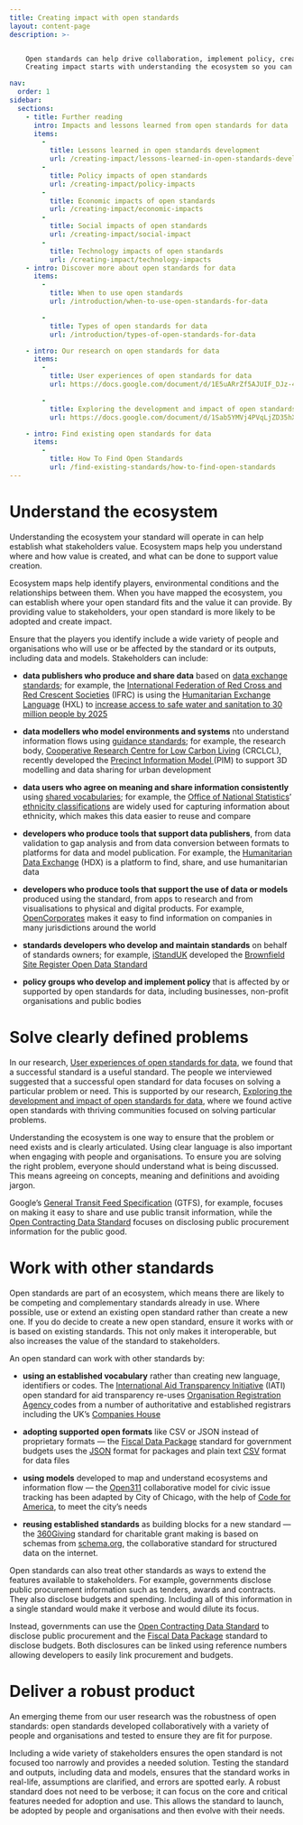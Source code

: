 ```yaml
---
title: Creating impact with open standards
layout: content-page
description: >-


    Open standards can help drive collaboration, implement policy, create new ecosystems and more. 
    Creating impact starts with understanding the ecosystem so you can solve clearly defined problems and engage with stakeholders.

nav:
  order: 1 
sidebar:
  sections:
    - title: Further reading
      intro: Impacts and lessons learned from open standards for data
      items:
        -          
          title: Lessons learned in open standards development
          url: /creating-impact/lessons-learned-in-open-standards-development
        -          
          title: Policy impacts of open standards
          url: /creating-impact/policy-impacts
        -          
          title: Economic impacts of open standards
          url: /creating-impact/economic-impacts
        -          
          title: Social impacts of open standards
          url: /creating-impact/social-impact
        -          
          title: Technology impacts of open standards
          url: /creating-impact/technology-impacts
    - intro: Discover more about open standards for data
      items:
        -          
          title: When to use open standards
          url: /introduction/when-to-use-open-standards-for-data

        -          
          title: Types of open standards for data
          url: /introduction/types-of-open-standards-for-data

    - intro: Our research on open standards for data
      items:
        -          
          title: User experiences of open standards for data
          url: https://docs.google.com/document/d/1E5uARrZf5AJUIF_DJz-42_793EY_Dwk7n7B3bMn3x5A/edit?usp=sharing

        -          
          title: Exploring the development and impact of open standards for data
          url: https://docs.google.com/document/d/1Sab5YMVj4PVqLjZD35hX8FTnMeeP6gLGG0xszuRMIaM/edit?usp=sharing

    - intro: Find existing open standards for data
      items:
        -          
          title: How To Find Open Standards
          url: /find-existing-standards/how-to-find-open-standards
---
```


# Understand the ecosystem

Understanding the ecosystem your standard will operate in can help establish what stakeholders value. Ecosystem maps help you understand where and how value is created, and what can be done to support value creation. 

Ecosystem maps help identify players, environmental conditions and the relationships between them. When you have mapped the ecosystem, you can establish where your open standard fits and the value it can provide. By providing value to stakeholders, your open standard is more likely to be adopted and create impact.

Ensure that the players you identify include a wide variety of people and organisations who will use or be affected by the standard or its outputs, including data and models. Stakeholders can include:

* **data publishers who produce and share data** based on [data exchange standards](https://docs.google.com/document/d/1LJfRC5wKrHuV4FDMk4RyL_mgoIdRdnis5rZg8NYGT1Y/edit#heading=h.gquw9huwsj6k); for example, the [International Federation of Red Cross and Red Crescent Societies](http://www.ifrc.org/en/) (IFRC) is using the [Humanitarian Exchange Language](http://hxlstandard.org/) (HXL) to [increase access to safe water and sanitation to 30 million people by 2025](http://media.ifrc.org/ifrc/2017/04/10/data-ifrc-locally-driven-data-via-3-projects-14/) 

* **data modellers who model environments and systems** nto understand information flows using [guidance standards](https://docs.google.com/document/d/1LJfRC5wKrHuV4FDMk4RyL_mgoIdRdnis5rZg8NYGT1Y/edit#heading=h.756ycxwioez5); for example, the research body, [Cooperative Research Centre for Low Carbon Living](http://lowcarbonlivingcrc.com.au) (CRCLCL), recently developed the [Precinct Information Model ](http://lowcarbonlivingcrc.com.au/research/program-2-low-carbon-precincts/rp2011-pim-open-digital-information-standard-throughout)(PIM) to support 3D modelling and data sharing for urban development

* **data users who agree on meaning and share information consistently** using [shared vocabularies](https://docs.google.com/document/d/1LJfRC5wKrHuV4FDMk4RyL_mgoIdRdnis5rZg8NYGT1Y/edit#heading=h.36hd992dzujg); for example, the [Office of National Statistics](https://www.ons.gov.uk/)’ [ethnicity classifications](https://www.ons.gov.uk/methodology/classificationsandstandards/measuringequality/ethnicgroupnationalidentityandreligion#ethnic-group) are widely used for capturing information about ethnicity, which makes this data easier to reuse and compare

* **developers who produce tools that support data publishers**, from data validation to gap analysis and from data conversion between formats to platforms for data and model publication. For example, the [Humanitarian Data Exchange](https://data.humdata.org/) (HDX) is a platform to find, share, and use humanitarian data

* **developers who produce tools that support the use of data or models** produced using the standard, from apps to research and from visualisations to physical and digital products. For example, [OpenCorporates](https://opencorporates.com/) makes it easy to find information on companies in many jurisdictions around the world

* **standards developers who develop and maintain standards** on behalf of standards owners; for example, [iStandUK](http://istanduk.org/) developed the [Brownfield Site Register Open Data Standard](https://www.gov.uk/government/publications/brownfield-land-registers-data-standard)

* **policy groups who develop and implement policy** that is affected by or supported by open standards for data, including businesses, non-profit organisations and public bodies

# Solve clearly defined problems

In our research, [User experiences of open standards for data](https://docs.google.com/document/d/1E5uARrZf5AJUIF_DJz-42_793EY_Dwk7n7B3bMn3x5A/edit?usp=sharing), we found that a successful standard is a useful standard. The people we interviewed suggested that a successful open standard for data focuses on solving a particular problem or need. This is supported by our research, [Exploring the development and impact of open standards for data](https://docs.google.com/document/d/1Sab5YMVj4PVqLjZD35hX8FTnMeeP6gLGG0xszuRMIaM/edit?usp=sharing), where we found active open standards with thriving communities focused on solving particular problems. 

Understanding the ecosystem is one way to ensure that the problem or need exists and is clearly articulated. Using clear language is also important when engaging with people and organisations. To ensure you are solving the right problem, everyone should understand what is being discussed. This means agreeing on concepts, meaning and definitions and avoiding jargon.

Google’s [General Transit Feed Specification](https://developers.google.com/transit/gtfs/) (GTFS), for example,  focuses on making it easy to share and use public transit information, while the [Open Contracting Data Standard](http://standard.open-contracting.org/) focuses on disclosing public procurement information for the public good.

# Work with other standards

Open standards are part of an ecosystem, which means there are likely to be competing and complementary standards already in use. Where possible, use or extend an existing open standard rather than create a new one. If you do decide to create a new open standard, ensure it works with or is based on existing standards. This not only makes it interoperable, but also increases the value of the standard to stakeholders.

An open standard can work with other standards by:

* **using an established vocabulary** rather than creating new language, identifiers or codes. The [International Aid Transparency Initiative](http://iatistandard.org/) (IATI) open standard for aid transparency re-uses [Organisation Registration Agency ](http://iatistandard.org/202/codelists/OrganisationRegistrationAgency/)codes from a number of authoritative and established registrars including the UK’s [Companies House](https://www.gov.uk/government/organisations/companies-house)

* **adopting supported open formats** like CSV or JSON instead of proprietary formats — the [Fiscal Data Package](https://frictionlessdata.io/specs/fiscal-data-package/#overview) standard for government budgets uses the [JSON](https://www.json.org/) format for packages and plain text [CSV](https://tools.ietf.org/html/rfc4180) format for data files

* **using models** developed to map and understand ecosystems and information flow — the [Open311](http://www.open311.org/learn/) collaborative model for civic issue tracking has been adapted by City of Chicago, with the help of [Code for America](http://codeforamerica.org/), to meet the city’s needs

* **reusing established standards** as building blocks for a new standard — the [360](http://www.threesixtygiving.org/)[Giving](http://www.threesixtygiving.org/) standard for charitable grant making is based on schemas from [schema.org](http://schema.org/), the collaborative standard for structured data on the internet.

Open standards can also treat other standards as ways to extend the features available to stakeholders. For example, governments disclose public procurement information such as tenders, awards and contracts. They also disclose budgets and spending. Including all of this information in a single standard would make it verbose and would dilute its focus. 

Instead, governments can use the [Open Contracting Data Standard](http://standard.open-contracting.org/) to disclose public procurement and the [Fiscal Data Package](https://frictionlessdata.io/specs/fiscal-data-package/#overview) standard to disclose budgets. Both disclosures can be linked using reference numbers allowing developers to easily link procurement and budgets.

# Deliver a robust product

An emerging theme from our user research was the robustness of open standards: open standards developed collaboratively with a variety of people and organisations and tested to ensure they are fit for purpose. 

Including a wide variety of stakeholders ensures the open standard is not focused too narrowly and provides a needed solution. Testing the standard and outputs, including data and models, ensures that the standard works in real-life, assumptions are clarified, and errors are spotted early. A robust standard does not need to be verbose; it can focus on the core and critical features needed for adoption and use. This allows the standard to launch, be adopted by people and organisations and then evolve with their needs.
